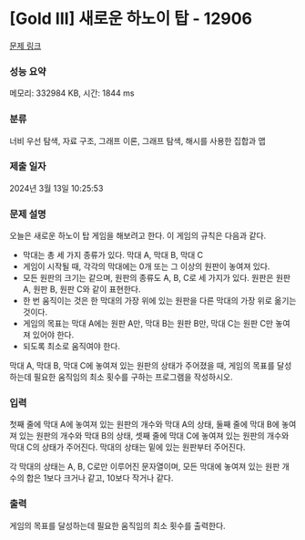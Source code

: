 # [Gold III] 새로운 하노이 탑 - 12906 

[문제 링크](https://www.acmicpc.net/problem/12906) 

### 성능 요약

메모리: 332984 KB, 시간: 1844 ms

### 분류

너비 우선 탐색, 자료 구조, 그래프 이론, 그래프 탐색, 해시를 사용한 집합과 맵

### 제출 일자

2024년 3월 13일 10:25:53

### 문제 설명

<p>오늘은 새로운 하노이 탑 게임을 해보려고 한다. 이 게임의 규칙은 다음과 같다.</p>

<ul>
	<li>막대는 총 세 가지 종류가 있다. 막대 A, 막대 B, 막대 C</li>
	<li>게임이 시작될 때, 각각의 막대에는 0개 또는 그 이상의 원판이 놓여져 있다.</li>
	<li>모든 원판의 크기는 같으며, 원판의 종류도 A, B, C로 세 가지가 있다. 원판은 원판 A, 원판 B, 원판 C와 같이 표현한다.</li>
	<li>한 번 움직이는 것은 한 막대의 가장 위에 있는 원판을 다른 막대의 가장 위로 옮기는 것이다.</li>
	<li>게임의 목표는 막대 A에는 원판 A만, 막대 B는 원판 B만, 막대 C는 원판 C만 놓여져 있어야 한다.</li>
	<li>되도록 최소로 움직여야 한다.</li>
</ul>

<p>막대 A, 막대 B, 막대 C에 놓여져 있는 원판의 상태가 주어졌을 때, 게임의 목표를 달성하는데 필요한 움직임의 최소 횟수를 구하는 프로그램을 작성하시오.</p>

### 입력 

 <p>첫째 줄에 막대 A에 놓여져 있는 원판의 개수와 막대 A의 상태, 둘째 줄에 막대 B에 놓여져 있는 원판의 개수와 막대 B의 상태, 셋째 줄에 막대 C에 놓여져 있는 원판의 개수와 막대 C의 상태가 주어진다. 막대의 상태는 밑에 있는 원판부터 주어진다.</p>

<p>각 막대의 상태는 A, B, C로만 이루어진 문자열이며, 모든 막대에 놓여져 있는 원판 개수의 합은 1보다 크거나 같고, 10보다 작거나 같다.</p>

### 출력 

 <p>게임의 목표를 달성하는데 필요한 움직임의 최소 횟수를 출력한다.</p>

